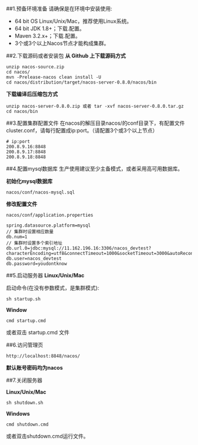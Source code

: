##1.预备环境准备
请确保是在环境中安装使用:

- 64 bit OS Linux/Unix/Mac，推荐使用Linux系统。
- 64 bit JDK 1.8+；下载.配置。
- Maven 3.2.x+；下载.配置。
- 3个或3个以上Nacos节点才能构成集群。

##2.下载源码或者安装包
**从 Github 上下载源码方式**


	unzip nacos-source.zip
	cd nacos/
	mvn -Prelease-nacos clean install -U
	cd nacos/distribution/target/nacos-server-0.8.0/nacos/bin

**下载编译后压缩包方式**

	unzip nacos-server-0.8.0.zip 或者 tar -xvf nacos-server-0.8.0.tar.gz
	cd nacos/bin

##3.配置集群配置文件
在nacos的解压目录nacos/的conf目录下，有配置文件cluster.conf，请每行配置成ip:port。（请配置3个或3个以上节点）

	# ip:port
	200.8.9.16:8848
	200.8.9.17:8848
	200.8.9.18:8848

##4.配置mysql数据库
生产使用建议至少主备模式，或者采用高可用数据库。

**初始化mysql数据库**

	nacos/conf/nacos-mysql.sql

**修改配置文件**

	nacos/conf/application.properties

	spring.datasource.platform=mysql
	// 集群时设置相应数量
	db.num=1 
	// 集群时设置多个索引地址
	db.url.0=jdbc:mysql://11.162.196.16:3306/nacos_devtest?characterEncoding=utf8&connectTimeout=1000&socketTimeout=3000&autoReconnect=true
	db.user=nacos_devtest
	db.password=youdontknow

##5.启动服务器
**Linux/Unix/Mac**

启动命令(在没有参数模式，是集群模式):

	sh startup.sh

**Window**

	cmd startup.cmd 
或者双击 startup.cmd 文件

##6.访问管理页


	http://localhost:8848/nacos/

**默认账号密码均为nacos**

##7.关闭服务器

**Linux/Unix/Mac**

	sh shutdown.sh

**Windows**

	cmd shutdown.cmd

或者双击shutdown.cmd运行文件。
